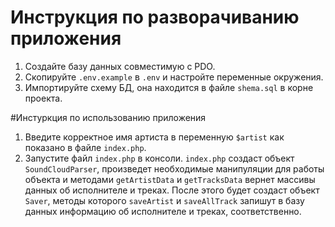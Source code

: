 # Инструкция по разворачиванию приложения
1. Создайте базу данных совместимую с PDO.
2. Скопируйте `.env.example` в `.env` и настройте переменные окружения.
3. Импортируйте схему БД, она находится в  файле `shema.sql` в корне проекта.

#Инстуркция по использованию приложения
1. Введите корректное имя артиста в переменную `$artist` как показано в файле `index.php`.
2. Запустите файл `index.php` в консоли.
   `index.php` создаст объект `SoundCloudParser`, произведет необходимые манипуляции для работы объекта и методами `getArtistData` и `getTracksData` вернет массивы данных об исполнителе и треках. После этого будет создаст объект `Saver`, методы которого `saveArtist` и `saveAllTrack` запишут в базу данных информацию об исполнителе и треках, соответственно.
